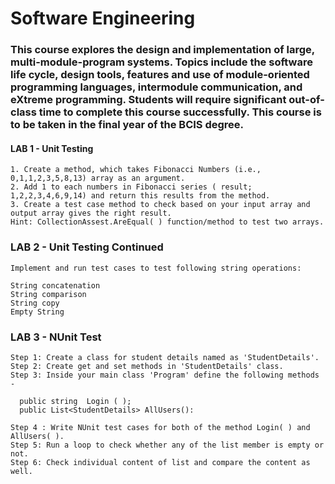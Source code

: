 # Software Engineering
### This course explores the design and implementation of large, multi-module-program systems. Topics include the software life cycle, design tools, features and use of module-oriented programming languages, intermodule communication, and eXtreme programming. Students will require significant out-of-class time to complete this course successfully. This course is to be taken in the final year of the BCIS degree. 


#### LAB 1 - Unit Testing
    1. Create a method, which takes Fibonacci Numbers (i.e.,  0,1,1,2,3,5,8,13) array as an argument.
    2. Add 1 to each numbers in Fibonacci series ( result; 1,2,2,3,4,6,9,14) and return this results from the method.
    3. Create a test case method to check based on your input array and output array gives the right result.
    Hint: CollectionAssest.AreEqual( ) function/method to test two arrays.
    
### LAB 2 - Unit Testing Continued
    Implement and run test cases to test following string operations:

    String concatenation 
    String comparison
    String copy
    Empty String
    
### LAB 3 - NUnit Test
    Step 1: Create a class for student details named as 'StudentDetails'.
    Step 2: Create get and set methods in 'StudentDetails' class.
    Step 3: Inside your main class 'Program' define the following methods - 

      public string  Login ( );
      public List<StudentDetails> AllUsers():

    Step 4 : Write NUnit test cases for both of the method Login( ) and AllUsers( ).
    Step 5: Run a loop to check whether any of the list member is empty or not.
    Step 6: Check individual content of list and compare the content as well.
